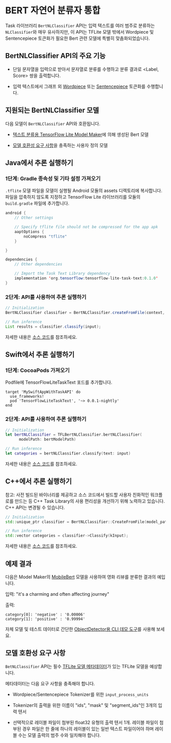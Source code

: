 # BERT 자연어 분류자 통합

Task 라이브러리 `BertNLClassifier` API는 입력 텍스트를 여러 범주로 분류하는 `NLClassifier`와 매우 유사하지만, 이 API는 TFLite 모델 밖에서 Wordpiece 및 Sentencepiece 토큰화가 필요한 Bert 관련 모델에 특별히 맞춤화되었습니다.

## BertNLClassifier API의 주요 기능

- 단일 문자열을 입력으로 받아서 문자열로 분류를 수행하고 분류 결과로 &lt;Label, Score&gt; 쌍을 출력합니다.

- 입력 텍스트에서 그래프 외 [Wordpiece](https://github.com/tensorflow/tflite-support/blob/master/tensorflow_lite_support/cc/text/tokenizers/bert_tokenizer.h) 또는 [Sentencepiece](https://github.com/tensorflow/tflite-support/blob/master/tensorflow_lite_support/cc/text/tokenizers/sentencepiece_tokenizer.h) 토큰화를 수행합니다.

## 지원되는 BertNLClassifier 모델

다음 모델이 `BertNLClassifier` API와 호환됩니다.

- [텍스트 분류용 TensorFlow Lite Model Maker](https://www.tensorflow.org/lite/tutorials/model_maker_text_classification)에 의해 생성된 Bert 모델

- [모델 호환성 요구 사항](#model-compatibility-requirements)을 충족하는 사용자 정의 모델

## Java에서 추론 실행하기

### 1단계: Gradle 종속성 및 기타 설정 가져오기

`.tflite` 모델 파일을 모델이 실행될 Android 모듈의 assets 디렉토리에 복사합니다. 파일을 압축하지 않도록 지정하고 TensorFlow Lite 라이브러리를 모듈의 `build.gradle` 파일에 추가합니다.

```java
android {
    // Other settings

    // Specify tflite file should not be compressed for the app apk
    aaptOptions {
        noCompress "tflite"
    }

}

dependencies {
    // Other dependencies

    // Import the Task Text Library dependency
    implementation 'org.tensorflow:tensorflow-lite-task-text:0.1.0'
}
```

### 2단계: API를 사용하여 추론 실행하기

```java
// Initialization
BertNLClassifier classifier = BertNLClassifier.createFromFile(context, modelFile);

// Run inference
List results = classifier.classify(input);
```

자세한 내용은 [소스 코드](https://github.com/tensorflow/tflite-support/blob/master/tensorflow_lite_support/java/src/java/org/tensorflow/lite/task/text/nlclassifier/BertNLClassifier.java)를 참조하세요.

## Swift에서 추론 실행하기

### 1단계: CocoaPods 가져오기

Podfile에 TensorFlowLiteTaskText 포드를 추가합니다.

```
target 'MySwiftAppWithTaskAPI' do
  use_frameworks!
  pod 'TensorFlowLiteTaskText', '~> 0.0.1-nightly'
end
```

### 2단계: API를 사용하여 추론 실행하기

```swift
// Initialization
let bertNLClassifier = TFLBertNLClassifier.bertNLClassifier(
      modelPath: bertModelPath)

// Run inference
let categories = bertNLClassifier.classify(text: input)
```

자세한 내용은 [소스 코드](https://github.com/tensorflow/tflite-support/blob/master/tensorflow_lite_support/ios/task/text/nlclassifier/Sources/TFLBertNLClassifier.h)를 참조하세요.

## C++에서 추론 실행하기

참고: 사전 빌드된 바이너리를 제공하고 소스 코드에서 빌드할 사용자 친화적인 워크플로를 만드는 등 C++ Task Library의 사용 편리성을 개선하기 위해 노력하고 있습니다. C++ API는 변경될 수 있습니다.

```c++
// Initialization
std::unique_ptr classifier = BertNLClassifier::CreateFromFile(model_path).value();

// Run inference
std::vector categories = classifier->Classify(kInput);
```

자세한 내용은 [소스 코드](https://github.com/tensorflow/tflite-support/blob/master/tensorflow_lite_support/cc/task/text/nlclassifier/bert_nl_classifier.h)를 참조하세요.

## 예제 결과

다음은 Model Maker의 [MobileBert](https://www.tensorflow.org/lite/tutorials/model_maker_text_classification) 모델을 사용하여 영화 리뷰를 분류한 결과의 예입니다.

입력: "it's a charming and often affecting journey"

출력:

```
category[0]: 'negative' : '0.00006'
category[1]: 'positive' : '0.99994'
```

자체 모델 및 테스트 데이터로 간단한 [ObjectDetector용 CLI 데모 도구](https://github.com/tensorflow/tflite-support/blob/master/tensorflow_lite_support/examples/task/text/desktop/README.md#bertnlclassifier)를 사용해 보세요.

## 모델 호환성 요구 사항

`BetNLClassifier` API는 필수 [TFLite 모델 메타데이터](../../convert/metadata.md)가 있는 TFLite 모델을 예상합니다.

메타데이터는 다음 요구 사항을 충족해야 합니다.

- Wordpiece/Sentencepiece Tokenizer를 위한 <code>input_process_units</code>

- Tokenizer의 출력을 위한 이름이 "ids", "mask" 및 "segment_ids"인 3개의 입력 텐서

- 선택적으로 레이블 파일이 첨부된 float32 유형의 출력 텐서 1개. 레이블 파일이 첨부된 경우 파일은 한 줄에 하나의 레이블이 있는 일반 텍스트 파일이어야 하며 레이블 수는 모델 출력의 범주 수와 일치해야 합니다.
